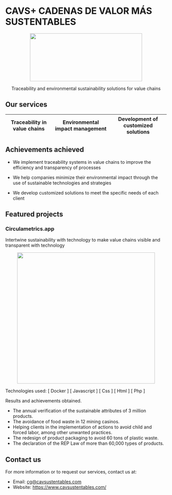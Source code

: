 <!-- Header -->
# CAVS+ CADENAS DE VALOR MÁS SUSTENTABLES

<!-- Image -->
<p>
<p align="center">
  <img src="https://static.wixstatic.com/media/567784_3c2fff923341448f8f6d031ded610df0~mv2.png/v1/fill/w_394,h_132,al_c,q_85,usm_0.66_1.00_0.01,enc_auto/cavs_logoletrang%20 " width="350" height="150">
</p>
<!-- Description -->
<p align="center">
  Traceability and environmental sustainability solutions for value chains
</p>
</p>
<!-- Services section -->

## Our services

| Traceability in value chains | Environmental impact management | Development of customized solutions |
|:----------------------------:|:-------------------------------:|:-----------------------------------:|

## Achievements achieved
- We implement traceability systems in value chains to improve the efficiency and transparency of processes 

- We help companies minimize their environmental impact through the use of sustainable technologies and strategies 

- We develop customized solutions to meet the specific needs of each client 


<!-- Featured projects section -->
## Featured projects
### Circulametrics.app

Intertwine sustainability with technology to make value chains visible and transparent with technology

<p align="center">
  <img src="https://static.wixstatic.com/media/567784_78bcd957393d4df8a0c32232749eaa8f~mv2.png/v1/fill/w_430,h_426,al_c,q_85,usm_0.66_1.00_0.01,enc_auto/circulametrics%20new.png" width="430" height="410">
</p>
Technologies used: [ Docker ]  [ Javascript ] [ Css ] [ Html ] [ Php ]

Results and achievements obtained.

- The annual verification of the sustainable attributes of 3 million products.
- The avoidance of food waste in 12 mining casinos.
- Helping clients in the implementation of actions to avoid child and forced labor, among other unwanted practices.
- The redesign of product packaging to avoid 60 tons of plastic waste.
- The declaration of the REP Law of more than 60,000 types of products.

<!-- Contact information -->
## Contact us

For more information or to request our services, contact us at:

- Email: cg@cavsustentables.com
- Website: https://www.cavsustentables.com/
